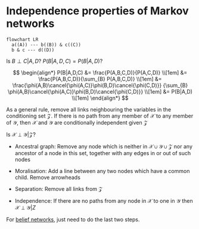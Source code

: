 # Independence properties of Markov networks

```mermaid
flowchart LR
  a((A)) --- b((B)) & c((C))
  b & c --- d((D))
```

Is $B \perp C|A, D$?  $P(B|A,D,C) = P(B|A,D)$?

$$
\begin{align*}
  P(B|A,D,C) &= \frac{P(A,B,C,D)}{P(A,C,D)} \\[1em]
  &= \frac{P(A,B,C,D)}{\sum_{B} P(A,B,C,D)} \\[1em]
  &= \frac{\phi(A,B)\cancel{\phi(A,C)}\phi(B,D)\cancel{\phi(C,D)}}
  {\sum_{B} \phi(A,B)\cancel{\phi(A,C)}\phi(B,D)\cancel{\phi(C,D)}} \\[1em]
  &= P(B|A,D) \\[1em]
\end{align*}
$$

As a general rule, remove all links neighbouring the variables in the
conditioning set $\mathcal{Z}$. If there is no path from any member of
$\mathcal{X}$ to any member of $\mathcal{Y}$, then $\mathcal{X}$ and
$\mathcal{Y}$ are conditionally independent given $\mathcal{Z}$ 

Is $\mathcal{X \perp \mathcal{Y}|\mathcal{Z}}$?

- Ancestral graph: Remove any node which is neither in $\mathcal{X \cup \mathcal{Y} \cup \mathcal{Z}}$ nor any ancestor of a node in this set, together with any edges in or out of such nodes

- Moralisation: Add a line between any two nodes which have a common child.
  Remove arrowheads

- Separation: Remove all links from $\mathcal{Z}$

- Independence: If there are no paths from any node in $\mathcal{X}$ to one in
  $\mathcal{Y}$ then $\mathcal{X} \perp \mathcal{Y} | Z$

For [belief networks](202210131116.md), just need to do the last two steps.
